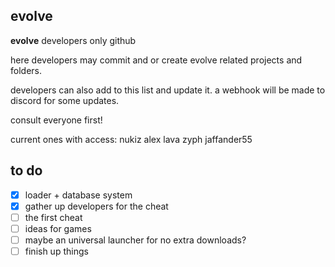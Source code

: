 ## evolve

**evolve** developers only github

here developers may commit and or create evolve related projects and folders.

developers can also add to this list and update it. a webhook will be made to discord for some updates.

consult everyone first!

current ones with access:
nukiz
alex
lava
zyph
jaffander55

## to do

- [x] loader + database system
- [x] gather up developers for the cheat
- [ ] the first cheat
- [ ] ideas for games
- [ ] maybe an universal launcher for no extra downloads?
- [ ] finish up things
